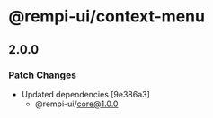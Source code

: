 # @rempi-ui/context-menu

## 2.0.0

### Patch Changes

- Updated dependencies [9e386a3]
  - @rempi-ui/core@1.0.0
